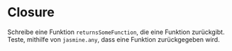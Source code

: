 # Closure

Schreibe eine Funktion `returnsSomeFunction`, die eine Funktion zurückgibt. Teste, mithilfe von `jasmine.any`, dass
eine Funktion zurückgegeben wird.
